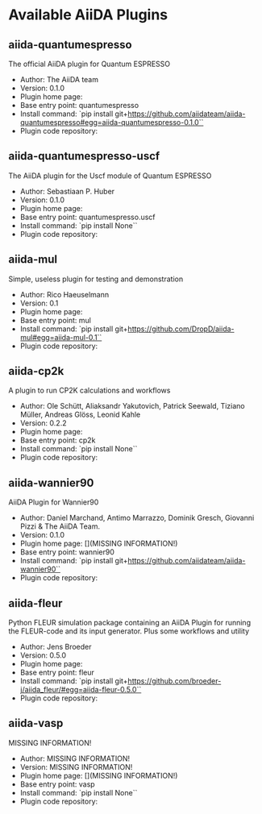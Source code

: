 # Available AiiDA Plugins


## aiida-quantumespresso

The official AiiDA plugin for Quantum ESPRESSO

* Author: The AiiDA team
* Version: 0.1.0
* Plugin home page: [](http://www.aiida.net)
* Base entry point: quantumespresso
* Install command: `pip install git+https://github.com/aiidateam/aiida-quantumespresso#egg=aiida-quantumespresso-0.1.0``
* Plugin code repository: []()




## aiida-quantumespresso-uscf

The AiiDA plugin for the Uscf module of Quantum ESPRESSO

* Author: Sebastiaan P. Huber
* Version: 0.1.0
* Plugin home page: [](https://github.com/sphuber/aiida-quantumespresso-uscf)
* Base entry point: quantumespresso.uscf
* Install command: `pip install None``
* Plugin code repository: []()




## aiida-mul

Simple, useless plugin for testing and demonstration

* Author: Rico Haeuselmann
* Version: 0.1
* Plugin home page: [](https://github.com/DropD/aiida-mul)
* Base entry point: mul
* Install command: `pip install git+https://github.com/DropD/aiida-mul#egg=aiida-mul-0.1``
* Plugin code repository: []()




## aiida-cp2k

A plugin to run CP2K calculations and workflows

* Author: Ole Schütt, Aliaksandr Yakutovich, Patrick Seewald, Tiziano Müller, Andreas Glöss, Leonid Kahle
* Version: 0.2.2
* Plugin home page: [](https://github.com/cp2k/aiida-cp2k)
* Base entry point: cp2k
* Install command: `pip install None``
* Plugin code repository: []()




## aiida-wannier90

AiiDA Plugin for Wannier90

* Author: Daniel Marchand, Antimo Marrazzo, Dominik Gresch, Giovanni Pizzi & The AiiDA Team.
* Version: 0.1.0
* Plugin home page: [](MISSING INFORMATION!)
* Base entry point: wannier90
* Install command: `pip install git+https://github.com/aiidateam/aiida-wannier90``
* Plugin code repository: []()




## aiida-fleur

Python FLEUR simulation package containing an AiiDA Plugin for running the FLEUR-code and its input generator. Plus some workflows and utility

* Author: Jens Broeder
* Version: 0.5.0
* Plugin home page: [](https://github.com/broeder-j/aiida-fleur)
* Base entry point: fleur
* Install command: `pip install git+https://github.com/broeder-j/aiida_fleur/#egg=aiida-fleur-0.5.0``
* Plugin code repository: []()




## aiida-vasp

MISSING INFORMATION!

* Author: MISSING INFORMATION!
* Version: MISSING INFORMATION!
* Plugin home page: [](MISSING INFORMATION!)
* Base entry point: vasp
* Install command: `pip install None``
* Plugin code repository: []()




